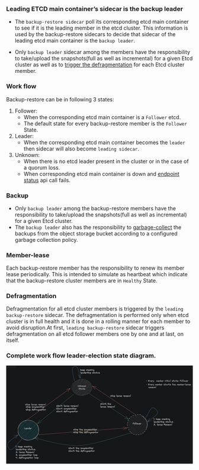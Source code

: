 ### Leading ETCD main container’s sidecar is the backup leader

- The `backup-restore sidecar` poll its corresponding etcd main container to see if it is the leading member in the etcd cluster. This information is used by the backup-restore sidecars to decide that sidecar of the leading etcd main container is the `backup leader`.

- Only `backup leader` sidecar among the members have the responsibility to take/upload the snapshots(full as well as incremental) for a given Etcd cluster as well as to [trigger the defragmentation](https://github.com/gardener/etcd-druid/tree/master/docs/proposals/multi-node#defragmentation) for each Etcd cluster member.


### Work flow

Backup-restore can be in following 3 states:
1. Follower:
   - When the corresponding etcd main container is a `Follower` etcd.
   - The default state for every backup-restore member is the `Follower` State.
2. Leader:
   - When the corresponding etcd main container becomes the `leader` then sidecar will also become `leading sidecar`.
3. Unknown:
   - When there is no etcd leader present in the cluster or in the case of a quorum loss.
   - When corresponding etcd main container is down and [endpoint status](https://github.com/etcd-io/etcd/blob/f82b5cb7768dacad9fb310232c1383b4e6718378/client/v3/maintenance.go#L53) api call fails.


### Backup

- Only `backup leader` among the backup-restore members have the responsibility to take/upload the snapshots(full as well as incremental) for a given Etcd cluster.
- The `backup leader` also has the responsibility to [garbage-collect](https://github.com/gardener/etcd-backup-restore/blob/master/docs/operations/getting_started.md#taking-scheduled-snapshot) the backups from the object storage bucket according to a configured garbage collection policy.

### Member-lease

Each backup-restore member has the responsibility to renew its member lease periodically. This is intended to simulate as heartbeat which indicate that the backup-restore cluster members are in `Healthy` State.

### Defragmentation

Defragmentation for all etcd cluster members is triggered by the `leading backup-restore` sidecar. The defragmentation is performed only when etcd cluster is in full health and it is done in a rolling manner for each member to avoid disruption.At first, `leading backup-restore` sidecar triggers defragmentation on all etcd follower members one by one and at last, on itself.


### Complete work flow leader-election state diagram.
![leader-election](../images/leaderElection_stateDiagram.png)

